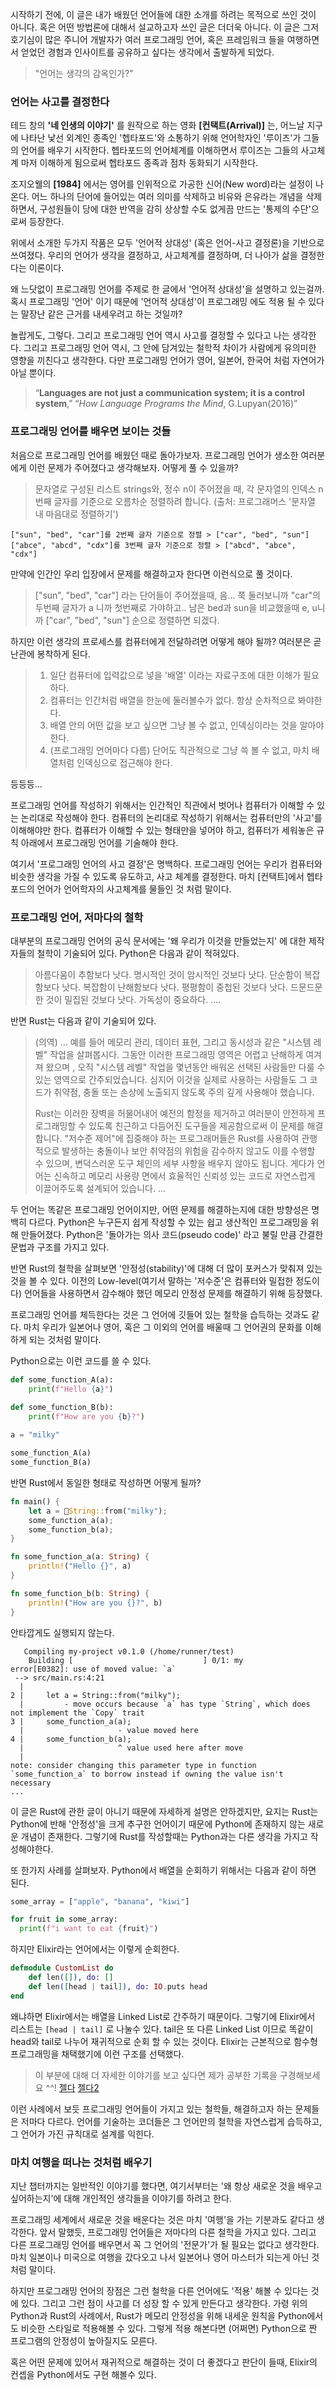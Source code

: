 
시작하기 전에, 이 글은 내가 배웠던 언어들에 대한 소개를 하려는 목적으로 쓰인 것이 아니다. 혹은 어떤 방법론에 대해서 설교하고자 쓰인 글은 더더욱 아니다. 이 글은 그저 호기심이 많은 주니어 개발자가 여러 프로그래밍 언어, 혹은 프레임워크 들을 여행하면서 얻었던 경험과 인사이트를 공유하고 싶다는 생각에서 출발하게 되었다. 
 

> "언어는 생각의 감옥인가?"

### 언어는 사고를 결정한다

테드 창의 **'네 인생의 이야기'** 를 원작으로 하는 영화 **[컨택트(Arrival)]** 는, 어느날 지구에 나타난 낯선 외계인 종족인 '헵타포드'와 소통하기 위해 언어학자인 '루이즈'가 그들의 언어를 배우기 시작한다. 헵타포드의 언어체계를 이해하면서 루이즈는 그들의 사고체계 마저 이해하게 됨으로써 헵타포드 종족과 점차 동화되기 시작한다.

조지오웰의 **[1984]** 에서는 영어를 인위적으로 가공한 신어(New word)라는 설정이 나온다. 어느 하나의 단어에 들어있는 여러 의미를 삭제하고 비유와 은유라는 개념을 삭제 하면서, 구성원들이 당에 대한 반역을 감히 상상할 수도 없게끔 만드는 '통제의 수단'으로써 등장한다.

위에서 소개한 두가지 작품은 모두 '언어적 상대성' (혹은 언어-사고 결정론)을 기반으로 쓰여졌다. 우리의 언어가 생각을 결정하고, 사고체계를 결정하며, 더 나아가 삶을 결정한다는 이론이다.

왜 느닷없이 프로그래밍 언어를 주제로 한 글에서 '언어적 상대성'을 설명하고 있는걸까. 혹시 프로그래밍 '언어' 이기 때문에 '언어적 상대성'이 프로그래밍 에도 적용 될 수 있다는 말장난 같은 근거를 내세우려고 하는 것일까? 

놀랍게도, 그렇다. 그리고 프로그래밍 언어 역시 사고를 결정할 수 있다고 나는 생각한다. 그리고 프로그래밍 언어 역시, 그 안에 담겨있는 철학적 차이가 사람에게 유의미한 영향을 끼친다고 생각한다. 다만 프로그래밍 언어가 영어, 일본어, 한국어 처럼 자연어가 아닐 뿐이다. 

> “**Languages are not just a communication system; it is a control system**,” “_How Language Programs the Mind_, G.Lupyan(2016)”


### 프로그래밍 언어를 배우면 보이는 것들

처음으로 프로그래밍 언어를 배웠던 때로 돌아가보자. 프로그래밍 언어가 생소한 여러분에게 이런 문제가 주어졌다고 생각해보자. 어떻게 풀 수 있을까?

> 문자열로 구성된 리스트 strings와, 정수 n이 주어졌을 때, 각 문자열의 인덱스 n번째 글자를 기준으로 오름차순 정렬하려 합니다. (출처: 프로그래머스 '문자열 내 마음대로 정렬하기')

```
["sun", "bed", "car"]를 2번째 글자 기준으로 정렬 > ["car", "bed", "sun"]
["abce", "abcd", "cdx"]를 3번째 글자 기준으로 정렬 > ["abcd", "abce", "cdx"]
```

만약에 인간인 우리 입장에서 문제를 해결하고자 한다면 이런식으로 풀 것이다.

> ["sun", "bed", "car"] 라는 단어들이 주어졌을때, 음... 쭉 둘러보니까 "car"의 두번째 글자가 a 니까 첫번째로 가야하고.. 남은 bed과 sun을 비교했을때 e, u니까 ["car", "bed", "sun"] 순으로 정렬하면 되겠다.

하지만 이런 생각의 프로세스를 컴퓨터에게 전달하려면 어떻게 해야 될까? 여러분은 곧 난관에 봉착하게 된다.

>  1. 일단 컴퓨터에 입력값으로 넣을 '배열' 이라는 자료구조에 대한 이해가 필요하다.
>  2. 컴퓨터는 인간처럼 배열을 한눈에 둘러볼수가 없다. 항상 순차적으로 봐야한다.
>  3. 배열 안의 어떤 값을 보고 싶으면 그냥 볼 수 없고, 인덱싱이라는 것을 알아야 한다.
>  4. (프로그래밍 언어마다 다름) 단어도 직관적으로 그냥 쓱 볼 수 없고, 마치 배열처럼 인덱싱으로 접근해야 한다.

등등등...

프로그래밍 언어를 작성하기 위해서는 인간적인 직관에서 벗어나 컴퓨터가 이해할 수 있는 논리대로 작성해야 한다. 컴퓨터의 논리대로 작성하기 위해서는 컴퓨터만의 '사고'를 이해해야만 한다. 컴퓨터가 이해할 수 있는 형태만을 넣어야 하고, 컴퓨터가 세워놓은 규칙 아래에서 프로그래밍 언어를 기술해야 한다. 

여기서 '프로그래밍 언어의 사고 결정'은 명백하다. 프로그래밍 언어는 우리가 컴퓨터와 비슷한 생각을 가질 수 있도록 유도하고, 사고 체계를 결정한다. 마치 [컨택트]에서 헵타포드의 언어가 언어학자의 사고체계를 물들인 것 처럼 말이다. 

### 프로그래밍 언어, 저마다의 철학

대부분의 프로그래밍 언어의 공식 문서에는 '왜 우리가 이것을 만들었는지' 에 대한 제작자들의 철학이 기술되어 있다. Python은 다음과 같이 적혀있다.

> 아름다움이 추함보다 낫다. 
> 명시적인 것이 암시적인 것보다 낫다. 
> 단순함이 복잡함보다 낫다. 
> 복잡함이 난해함보다 낫다. 
> 평평함이 중첩된 것보다 낫다. 
> 드문드문 한 것이 밀집된 것보다 낫다. 
> 가독성이 중요하다. 
> ....

반면 Rust는 다음과 같이 기술되어 있다.

> (의역)
> ...
> 예를 들어 메모리 관리, 데이터 표현, 그리고 동시성과 같은 "시스템 레벨" 작업을 살펴봅시다. 그동안 이러한 프로그래밍 영역은 어렵고 난해하게 여겨져 왔으며 , 오직 "시스템 레벨" 작업을 몇년동안 배워온 선택된 사람들만 다룰 수 있는 영역으로 간주되었습니다. 심지어 이것을 실제로 사용하는 사람들도 그 코드가 취약점, 충돌 또는 손상에 노출되지 않도록 주의 깊게 사용해야 했습니다.
> 
> Rust는 이러한 장벽을 허물어내어 예전의 함정을 제거하고 여러분이 안전하게 프로그래밍할 수 있도록 친근하고 다듬어진 도구들을 제공함으로써 이 문제를 해결합니다. "저수준 제어"에 집중해야 하는 프로그래머들은 Rust를 사용하여 관행적으로 발생하는 충돌이나 보안 취약점의 위험을 감수하지 않고도 이를 수행할 수 있으며, 변덕스러운 도구 체인의 세부 사항을 배우지 않아도 됩니다. 게다가 언어는 신속하고 메모리 사용량 면에서 효율적인 신뢰성 있는 코드로 자연스럽게 이끌어주도록 설계되어 있습니다.
> ...

두 언어는 똑같은 프로그래밍 언어이지만, 어떤 문제를 해결하는지에 대한 방향성은 명백히 다르다. Python은 누구든지 쉽게 작성할 수 있는 쉽고 생산적인 프로그래밍을 위해 만들어졌다. Python은 '돌아가는 의사 코드(pseudo code)' 라고 불릴 만큼 간결한 문법과 구조를 가지고 있다. 

반면 Rust의 철학을 살펴보면 '안정성(stability)'에 대해 더 많이 포커스가 맞춰져 있는 것을 볼 수 있다. 이전의 Low-level(여기서 말하는 '저수준'은 컴퓨터와 밀접한 정도이다) 언어들을 사용하면서 감수해야 했던 메모리 안정성 문제를 해결하기 위해 등장했다.

프로그래밍 언어를 체득한다는 것은 그 언어에 깃들어 있는 철학을 습득하는 것과도 같다. 마치 우리가 일본어나 영어, 혹은 그 이외의 언어를 배울때 그 언어권의 문화를 이해하게 되는 것처럼 말이다.

Python으로는 이런 코드를 쓸 수 있다.

```python
def some_function_A(a):
	print(f"Hello {a}")

def some_function_B(b):
	print(f"How are you {b}?")
	
a = "milky"

some_function_A(a)
some_function_B(a)
```

반면 Rust에서 동일한 형태로 작성하면 어떻게 될까?

```rust
fn main() {
    let a = String::from("milky");
    some_function_a(a);
    some_function_b(a);
}

fn some_function_a(a: String) {
    println!("Hello {}", a)
}

fn some_function_b(b: String) {
    println!("How are you {}?", b)
}
```

안타깝게도 실행되지 않는다.

```
   Compiling my-project v0.1.0 (/home/runner/test)
    Building [                             ] 0/1: my
error[E0382]: use of moved value: `a`
 --> src/main.rs:4:21
  |
2 |     let a = String::from("milky");
  |         - move occurs because `a` has type `String`, which does not implement the `Copy` trait
3 |     some_function_a(a);
  |                     - value moved here
4 |     some_function_b(a);
  |                     ^ value used here after move
  |
note: consider changing this parameter type in function `some_function_a` to borrow instead if owning the value isn't necessary
...
```

이 글은 Rust에 관한 글이 아니기 때문에 자세하게 설명은 안하겠지만, 요지는 Rust는 Python에 반해 '안정성'을 크게 추구한 언어이기 때문에 Python에 존재하지 않는 새로운 개념이 존재한다. 그렇기에 Rust를 작성할때는 Python과는 다른 생각을 가지고 작성해야한다.

또 한가지 사례를 살펴보자. Python에서 배열을 순회하기 위해서는 다음과 같이 하면 된다.

```python
some_array = ["apple", "banana", "kiwi"]

for fruit in some_array:
  print(f"i want to eat {fruit}")
```


하지만 Elixir라는 언어에서는 이렇게 순회한다.

```elixir
defmodule CustomList do
	def len([]), do: []
	def len([head | tail]), do: IO.puts head
end
```

왜냐하면 Elixir에서는 배열을 Linked List로 간주하기 때문이다. 그렇기에 Elixir에서 리스트는 `[head | tail]` 로 나눌수 있다. tail은 또 다른 Linked List 이므로 똑같이 head와 tail로 나누어 재귀적으로 순회 할 수 있는 것이다. Elixir는 근본적으로 함수형 프로그래밍을 채택했기에 이런 구조를 선택했다.

> 이 부분에 대해 더 자세한 이야기를 보고 싶다면 제가 공부한 기록을 구경해보세요 ^^! [젤다](https://velog.io/@milkymilky0116/Today-I-Learned-23.03.1011) [젤다2](https://velog.io/@milkymilky0116/Today-I-Learned23.03.12)

이런 사례에서 보듯 프로그래밍 언어들이 가지고 있는 철학들, 해결하고자 하는 문제들은 저마다 다르다. 언어를 기술하는 코더들은 그 언어만의 철학을 자연스럽게 습득하고, 그 언어가 가진 규칙대로 설계를 익힌다.

### 마치 여행을 떠나는 것처럼 배우기

지난 챕터까지는 일반적인 이야기를 했다면, 여기서부터는 '왜 항상 새로운 것을 배우고 싶어하는지'에 대해 개인적인 생각들을 이야기를 하려고 한다.

프로그래밍 세계에서 새로운 것을 배운다는 것은 마치 '여행'을 가는 기분과도 같다고 생각한다. 앞서 말했듯, 프로그래밍 언어들은 저마다의 다른 철학을 가지고 있다. 그리고 다른 프로그래밍 언어를 배우면서 꼭 그 언어의 '전문가'가 될 필요는 없다고 생각한다. 마치 일본이나 미국으로 여행을 갔다오고 나서 일본어나 영어 마스터가 되는게 아닌 것처럼 말이다.

하지만 프로그래밍 언어의 장점은 그런 철학을 다른 언어에도 '적용' 해볼 수 있다는 것에 있다. 그리고 그런 점이 사고를 더 성장 할 수 있게 만든다고 생각한다. 가령 위의 Python과 Rust의 사례에서, Rust가 메모리 안정성을 위해 내세운 원칙을 Python에서도 비슷한 스타일로 적용해볼 수 있다. 그렇게 적용 해본다면 (어쩌면) Python으로 짠 프로그램의 안정성이 높아질지도 모른다.

혹은 어떤 문제에 있어서 재귀적으로 해결하는 것이 더 좋겠다고 판단이 들때, Elixir의 컨셉을 Python에서도 구현 해볼수 있다.

